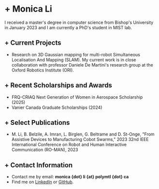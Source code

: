 # + Monica Li  

I received a master's degree in computer science from Bishop's University in January 2023 and I am currently a PhD's student in MIST lab.

## + Current Projects

- Research on 3D Gaussian mapping for multi-robot Simultaneous Localisation And Mapping (SLAM). My current work is in close collaboration with professor Daniele De Martini's research group at the Oxford Robotics Institute (ORI).

## + Recent Scholarships and Awards

- FRQ-CRIAQ Next Generation of Women in Aerospace Scholarship (2025)
- Vanier Canada Graduate Scholarships (2024)

## + Select Publications

- M. Li, B. Belzile, A. Imran, L. Birglen, G. Beltrame and D. St-Onge, "From Assistive Devices to Manufacturing Cobot Swarms," 2023 32nd IEEE International Conference on Robot and Human Interactive Communication (RO-MAN), 2023

## + Contact Information

- Contact me by email: **monica {dot} li {at} polymtl {dot} ca**
- Find me on [LinkedIn](https://www.linkedin.com/in/monica-mq-li/) or [GitHub](https://github.com/lemonci).